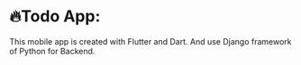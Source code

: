 # 🔥Todo App:

This mobile app is created with Flutter and Dart. And use Django framework of Python for Backend.
